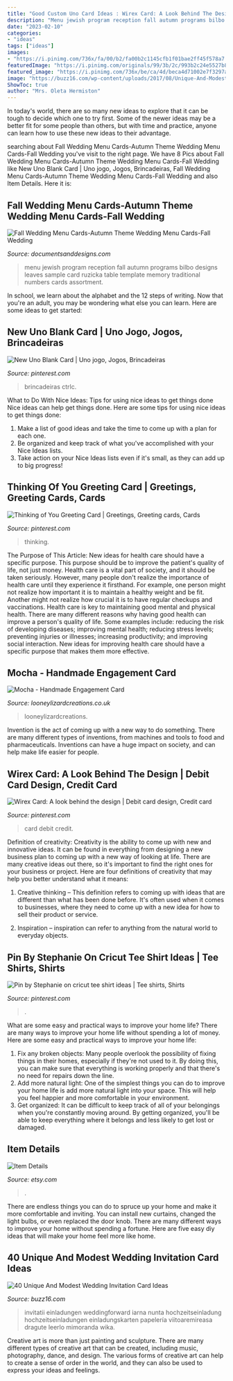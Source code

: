 ```yaml
---
title: "Good Custom Uno Card Ideas : Wirex Card: A Look Behind The Design"
description: "Menu jewish program reception fall autumn programs bilbo designs leaves sample card ruzicka table template memory traditional numbers cards assortment"
date: "2023-02-10"
categories:
- "ideas"
tags: ["ideas"]
images:
- "https://i.pinimg.com/736x/fa/00/b2/fa00b2c1145cfb1f01bae2ff45f578a7.jpg"
featuredImage: "https://i.pinimg.com/originals/99/3b/2c/993b2c24e5527b881cfa8b10d8661ded.jpg"
featured_image: "https://i.pinimg.com/736x/be/ca/4d/beca4d71002e7f3297a8722ac7ee0105.jpg"
image: "https://buzz16.com/wp-content/uploads/2017/08/Unique-And-Modest-Wedding-Invitation-Card-Ideas-2.jpg"
ShowToc: true
author: "Mrs. Oleta Hermiston"
---
```



In today's world, there are so many new ideas to explore that it can be tough to decide which one to try first. Some of the newer ideas may be a better fit for some people than others, but with time and practice, anyone can learn how to use these new ideas to their advantage.

	

		
searching about Fall Wedding Menu Cards-Autumn Theme Wedding Menu Cards-Fall Wedding you've visit to the right page. We have 8 Pics about Fall Wedding Menu Cards-Autumn Theme Wedding Menu Cards-Fall Wedding like New Uno Blank Card | Uno jogo, Jogos, Brincadeiras, Fall Wedding Menu Cards-Autumn Theme Wedding Menu Cards-Fall Wedding and also Item Details. Here it is:
		
    
## Fall Wedding Menu Cards-Autumn Theme Wedding Menu Cards-Fall Wedding

<img loading=lazy src="https://www.documentsanddesigns.com/images/Programs/Jewish/Jewish_Leaves_Assortment_Bilbo_Ruzicka/E_Menu_Leaves_Assortment_Bilbo_Ruzicka.gif" onerror="this.onerror=null;this.src='https://tse1.mm.bing.net/th?id=OIP.2D6QcrYo7WRbRTTPseZ7uQHaLb&amp;pid=15.1';" alt="Fall Wedding Menu Cards-Autumn Theme Wedding Menu Cards-Fall Wedding">

_Source: documentsanddesigns.com_

>menu jewish program reception fall autumn programs bilbo designs leaves sample card ruzicka table template memory traditional numbers cards assortment. 

	

In school, we learn about the alphabet and the 12 steps of writing. Now that you're an adult, you may be wondering what else you can learn. Here are some ideas to get started: 

    
## New Uno Blank Card | Uno Jogo, Jogos, Brincadeiras

<img loading=lazy src="https://i.pinimg.com/736x/42/3c/ad/423cadf5bdb668cac2957155f9c46f4b.jpg" onerror="this.onerror=null;this.src='https://tse2.mm.bing.net/th?id=OIP.y7IqaieIKlb6kLoAAO5ufgHaJ3&amp;pid=15.1';" alt="New Uno Blank Card | Uno jogo, Jogos, Brincadeiras">

_Source: pinterest.com_

>brincadeiras ctrlc. 

	

What to Do With Nice Ideas: Tips for using nice ideas to get things done
Nice ideas can help get things done. Here are some tips for using nice ideas to get things done: 
1. Make a list of good ideas and take the time to come up with a plan for each one.
2. Be organized and keep track of what you've accomplished with your Nice Ideas lists.
3. Take action on your Nice Ideas lists even if it's small, as they can add up to big progress!

    
## Thinking Of You Greeting Card | Greetings, Greeting Cards, Cards

<img loading=lazy src="https://i.pinimg.com/originals/99/3b/2c/993b2c24e5527b881cfa8b10d8661ded.jpg" onerror="this.onerror=null;this.src='https://tse4.mm.bing.net/th?id=OIP.W2uN_8W6LIRv9VWqkZAGzgHaLB&amp;pid=15.1';" alt="Thinking of You Greeting Card | Greetings, Greeting cards, Cards">

_Source: pinterest.com_

>thinking. 

	

The Purpose of This Article: New ideas for health care should have a specific purpose. This purpose should be to improve the patient's quality of life, not just money.
Health care is a vital part of society, and it should be taken seriously. However, many people don't realize the importance of health care until they experience it firsthand. For example, one person might not realize how important it is to maintain a healthy weight and be fit. Another might not realize how crucial it is to have regular checkups and vaccinations. Health care is key to maintaining good mental and physical health. There are many different reasons why having good health can improve a person's quality of life. Some examples include: reducing the risk of developing diseases; improving mental health; reducing stress levels; preventing injuries or illnesses; increasing productivity; and improving social interaction. New ideas for improving health care should have a specific purpose that makes them more effective.

    
## Mocha - Handmade Engagement Card

<img loading=lazy src="https://www.looneylizardcreations.co.uk/media/catalog/product/m/o/mocha-ms-engagement-card.jpg" onerror="this.onerror=null;this.src='https://tse1.mm.bing.net/th?id=OIP.q2T1Kwbj5KXQ3FIAdai9fgHaFj&amp;pid=15.1';" alt="Mocha - Handmade Engagement Card">

_Source: looneylizardcreations.co.uk_

>looneylizardcreations. 

	

Invention is the act of coming up with a new way to do something. There are many different types of inventions, from machines and tools to food and pharmaceuticals. Inventions can have a huge impact on society, and can help make life easier for people.

    
## Wirex Card: A Look Behind The Design | Debit Card Design, Credit Card

<img loading=lazy src="https://i.pinimg.com/736x/be/ca/4d/beca4d71002e7f3297a8722ac7ee0105.jpg" onerror="this.onerror=null;this.src='https://tse1.mm.bing.net/th?id=OIP.o1q94pjK9iwQGgnsu_SABwHaGE&amp;pid=15.1';" alt="Wirex Card: A look behind the design | Debit card design, Credit card">

_Source: pinterest.com_

>card debit credit. 

	

Definition of creativity:
Creativity is the ability to come up with new and innovative ideas. It can be found in everything from designing a new business plan to coming up with a new way of looking at life. There are many creative ideas out there, so it's important to find the right ones for your business or project. Here are four definitions of creativity that may help you better understand what it means: 
1. Creative thinking – This definition refers to coming up with ideas that are different than what has been done before. It's often used when it comes to businesses, where they need to come up with a new idea for how to sell their product or service. 

2. Inspiration – inspiration can refer to anything from the natural world to everyday objects.

    
## Pin By Stephanie On Cricut Tee Shirt Ideas | Tee Shirts, Shirts

<img loading=lazy src="https://i.pinimg.com/736x/fa/00/b2/fa00b2c1145cfb1f01bae2ff45f578a7.jpg" onerror="this.onerror=null;this.src='https://tse2.mm.bing.net/th?id=OIP.nAQ7pkbJfyjxCEuZ1wkXgQHaNJ&amp;pid=15.1';" alt="Pin by Stephanie on cricut tee shirt ideas | Tee shirts, Shirts">

_Source: pinterest.com_

>. 

	

What are some easy and practical ways to improve your home life?
There are many ways to improve your home life without spending a lot of money. Here are some easy and practical ways to improve your home life: 
1. Fix any broken objects: Many people overlook the possibility of fixing things in their homes, especially if they're not used to it. By doing this, you can make sure that everything is working properly and that there's no need for repairs down the line. 
2. Add more natural light: One of the simplest things you can do to improve your home life is add more natural light into your space. This will help you feel happier and more comfortable in your environment. 
3. Get organized: It can be difficult to keep track of all of your belongings when you're constantly moving around. By getting organized, you'll be able to keep everything where it belongs and less likely to get lost or damaged.

    
## Item Details

<img loading=lazy src="http://img1.etsystatic.com/006/0/6304924/il_fullxfull.471634877_7fm3.jpg" onerror="this.onerror=null;this.src='https://tse1.mm.bing.net/th?id=OIP.F2D46zmUU3Iw1S53rgv_EAHaJ4&amp;pid=15.1';" alt="Item Details">

_Source: etsy.com_

>. 

	

There are endless things you can do to spruce up your home and make it more comfortable and inviting. You can install new curtains, changed the light bulbs, or even replaced the door knob. There are many different ways to improve your home without spending a fortune. Here are five easy diy ideas that will make your home feel more like home.

    
## 40 Unique And Modest Wedding Invitation Card Ideas

<img loading=lazy src="https://buzz16.com/wp-content/uploads/2017/08/Unique-And-Modest-Wedding-Invitation-Card-Ideas-2.jpg" onerror="this.onerror=null;this.src='https://tse4.mm.bing.net/th?id=OIP.nO4x78-ZYotGKfEvFzVmTwHaLG&amp;pid=15.1';" alt="40 Unique And Modest Wedding Invitation Card Ideas">

_Source: buzz16.com_

>invitatii einladungen weddingforward iarna nunta hochzeitseinladung hochzeitseinladungen einladungskarten papelería viitoaremireasa dragute leerlo mimoranda wika. 

	

Creative art is more than just painting and sculpture. There are many different types of creative art that can be created, including music, photography, dance, and design. The various forms of creative art can help to create a sense of order in the world, and they can also be used to express your ideas and feelings.

